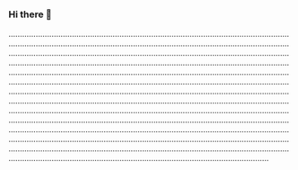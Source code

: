 ### Hi there 👋

...............................................................................................................................................................................................................................................................................................................................................................................................................................................................................................................................................................................................................................................................................................................................................................................................................................................................................................................................................................................................................................................................................................................................................................................................................................................................................................................................................................................................................................................................................................................................................................................................................................................................................................................................................................................................